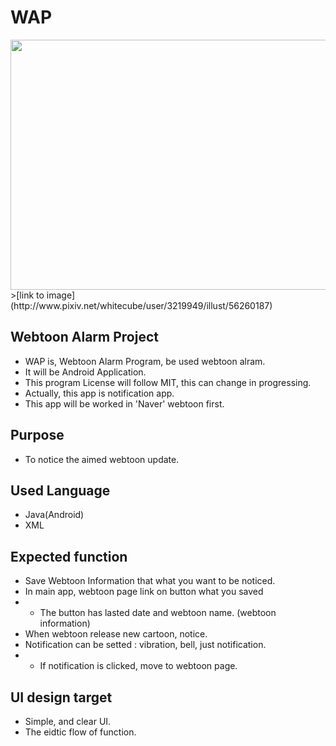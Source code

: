 # WAP
<img src="http://i67.tinypic.com/20sbz15.jpg" height = "400" width = "600">
>[link to image](http://www.pixiv.net/whitecube/user/3219949/illust/56260187)

## Webtoon Alarm Project

* WAP is, Webtoon Alarm Program, be used webtoon alram.
* It will be Android Application.
* This program License will follow MIT, this can change in progressing.
* Actually, this app is notification app.
* This app will be worked in 'Naver' webtoon first.

## Purpose

* To notice the aimed webtoon update.

## Used Language

* Java(Android)
* XML

## Expected function

* Save Webtoon Information that what you want to be noticed.
* In main app, webtoon page link on button what you saved
*  - The button has lasted date and webtoon name. (webtoon information)
* When webtoon release new cartoon, notice.
* Notification can be setted : vibration, bell, just notification.
*  - If notification is clicked, move to webtoon page.

## UI design target

* Simple, and clear UI.
* The eidtic flow of function.
